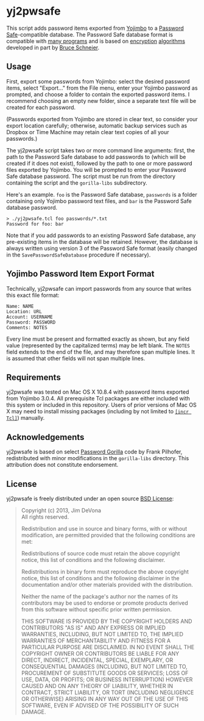 # yj2pwsafe

This script adds password items exported from [Yojimbo](http://barebones.com/products/yojimbo/) to a [Password Safe](http://pwsafe.org/)-compatible database. The Password Safe database format is compatible with [many programs](http://pwsafe.org/relatedprojects.shtml) and is based on [encryption](http://www.schneier.com/blowfish.html) [algorithms](http://www.schneier.com/twofish.html) developed in part by [Bruce Schneier](http://www.schneier.com/about.html).

## Usage

First, export some passwords from Yojimbo: select the desired password items, select "Export…" from the File menu, enter your Yojimbo password as prompted, and choose a folder to contain the exported password items. I recommend choosing an empty new folder, since a separate text file will be created for each password.

(Passwords exported from Yojimbo are stored in clear text, so consider your export location carefully; otherwise, automatic backup services such as Dropbox or Time Machine may retain clear text copies of all your passwords.)

The yj2pwsafe script takes two or more command line arguments: first, the path to the Password Safe database to add passwords to (which will be created if it does not exist), followed by the path to one or more password files exported by Yojimbo. You will be prompted to enter your Password Safe database password. The script must be run from the directory containing the script and the `gorilla-libs` subdirectory.

Here's an example. `foo` is the Password Safe database, `passwords` is a folder containing only Yojimbo password text files, and `bar` is the Password Safe database password.

	> ./yj2pwsafe.tcl foo passwords/*.txt
	Password for foo: bar

Note that if you add passwords to an existing Password Safe database, any pre-existing items in the database will be retained. However, the database is always written using version 3 of the Password Safe format (easily changed in the `SavePasswordSafeDatabase` procedure if necessary).

## Yojimbo Password Item Export Format

Technically, yj2pwsafe can import passwords from any source that writes this exact file format:

	Name: NAME
	Location: URL
	Account: USERNAME
	Password: PASSWORD
	Comments: NOTES
	
Every line must be present and formatted exactly as shown, but any field value (represented by the capitalized terms) may be left blank. The `NOTES` field extends to the end of the file, and may therefore span multiple lines. It is assumed that other fields will not span multiple lines.

## Requirements

yj2pwsafe was tested on Mac OS X 10.8.4 with password items exported from Yojimbo 3.0.4. All prerequisite Tcl packages are either included with this system or included in this repository. Users of prior versions of Mac OS X may need to install missing packages (including by not limited to [`[incr Tcl]`](http://sourceforge.net/projects/incrtcl/)) manually.

## Acknowledgements

yj2pwsafe is based on select [Password Gorilla](https://github.com/zdia/gorilla/wiki) code by Frank Pilhofer, redistributed with minor modifications in the `gorilla-libs` directory. This attribution does not constitute endorsement.

## License

yj2pwsafe is freely distributed under an open source [BSD License](http://opensource.org/licenses/BSD-3-Clause):

> Copyright (c) 2013, Jim DeVona  
> All rights reserved.
> 
> Redistribution and use in source and binary forms, with or without
> modification, are permitted provided that the following conditions are
> met:
> 
> Redistributions of source code must retain the above copyright notice,
> this list of conditions and the following disclaimer. 
> 
> Redistributions in binary form must reproduce the above copyright
> notice, this list of conditions and the following disclaimer in the
> documentation and/or other materials provided with the distribution.
> 
> Neither the name of the package's author nor the names of its
> contributors may be used to endorse or promote products derived from
> this software without specific prior written permission.
> 
> THIS SOFTWARE IS PROVIDED BY THE COPYRIGHT HOLDERS AND CONTRIBUTORS
> "AS IS" AND ANY EXPRESS OR IMPLIED WARRANTIES, INCLUDING, BUT NOT
> LIMITED TO, THE IMPLIED WARRANTIES OF MERCHANTABILITY AND FITNESS FOR
> A PARTICULAR PURPOSE ARE DISCLAIMED. IN NO EVENT SHALL THE COPYRIGHT
> OWNER OR CONTRIBUTORS BE LIABLE FOR ANY DIRECT, INDIRECT, INCIDENTAL,
> SPECIAL, EXEMPLARY, OR CONSEQUENTIAL DAMAGES (INCLUDING, BUT NOT
> LIMITED TO, PROCUREMENT OF SUBSTITUTE GOODS OR SERVICES; LOSS OF USE,
> DATA, OR PROFITS; OR BUSINESS INTERRUPTION) HOWEVER CAUSED AND ON ANY
> THEORY OF LIABILITY, WHETHER IN CONTRACT, STRICT LIABILITY, OR TORT
> (INCLUDING NEGLIGENCE OR OTHERWISE) ARISING IN ANY WAY OUT OF THE USE
> OF THIS SOFTWARE, EVEN IF ADVISED OF THE POSSIBILITY OF SUCH DAMAGE.

